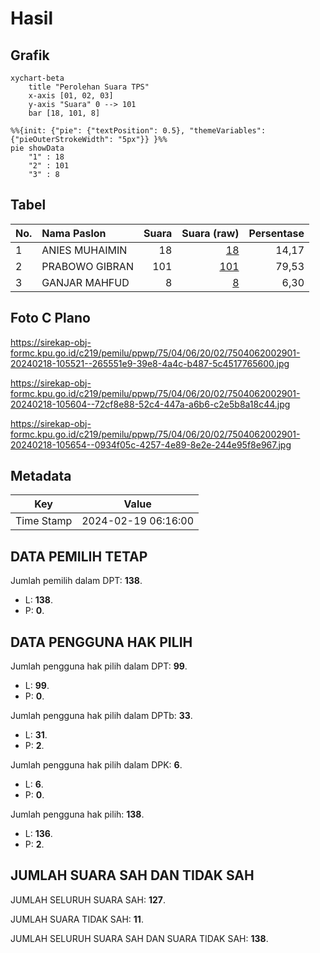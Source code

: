 # Hasil

## Grafik

```mermaid
xychart-beta
    title "Perolehan Suara TPS"
    x-axis [01, 02, 03]
    y-axis "Suara" 0 --> 101
    bar [18, 101, 8]
```

```mermaid
%%{init: {"pie": {"textPosition": 0.5}, "themeVariables": {"pieOuterStrokeWidth": "5px"}} }%%
pie showData
    "1" : 18
    "2" : 101
    "3" : 8
```

## Tabel

| No. | Nama Paslon    | Suara | Suara (raw) | Persentase |
|:--- |:-------------- | -----:| -----------:| ----------:|
| 1   | ANIES MUHAIMIN | 18    | [18][p-1]   | 14,17      |
| 2   | PRABOWO GIBRAN | 101   | [101][p-2]  | 79,53      |
| 3   | GANJAR MAHFUD  | 8     | [8][p-3]    | 6,30       |


[p-1]: https://github.com/gigit-pemilu/pemilu-2024-75-gorontalo/blob/main/pilpres/hitung-suara/sub/75-gorontalo/sub/04-pohuwato/sub/06-patilanggio/sub/2002-balayo/sub/901-tps/sub/paslon-1.txt
[p-2]: https://github.com/gigit-pemilu/pemilu-2024-75-gorontalo/blob/main/pilpres/hitung-suara/sub/75-gorontalo/sub/04-pohuwato/sub/06-patilanggio/sub/2002-balayo/sub/901-tps/sub/paslon-2.txt
[p-3]: https://github.com/gigit-pemilu/pemilu-2024-75-gorontalo/blob/main/pilpres/hitung-suara/sub/75-gorontalo/sub/04-pohuwato/sub/06-patilanggio/sub/2002-balayo/sub/901-tps/sub/paslon-3.txt

## Foto C Plano

https://sirekap-obj-formc.kpu.go.id/c219/pemilu/ppwp/75/04/06/20/02/7504062002901-20240218-105521--265551e9-39e8-4a4c-b487-5c4517765600.jpg

https://sirekap-obj-formc.kpu.go.id/c219/pemilu/ppwp/75/04/06/20/02/7504062002901-20240218-105604--72cf8e88-52c4-447a-a6b6-c2e5b8a18c44.jpg

https://sirekap-obj-formc.kpu.go.id/c219/pemilu/ppwp/75/04/06/20/02/7504062002901-20240218-105654--0934f05c-4257-4e89-8e2e-244e95f8e967.jpg


## Metadata

| Key        | Value               |
| ---------- | ------------------- |
| Time Stamp | 2024-02-19 06:16:00 |


## DATA PEMILIH TETAP

Jumlah pemilih dalam DPT: **138**.
 * L: **138**.
 * P: **0**.

## DATA PENGGUNA HAK PILIH

Jumlah pengguna hak pilih dalam DPT: **99**.
 * L: **99**.
 * P: **0**.

Jumlah pengguna hak pilih dalam DPTb: **33**.
 * L: **31**.
 * P: **2**.

Jumlah pengguna hak pilih dalam DPK: **6**.
 * L: **6**.
 * P: **0**.

Jumlah pengguna hak pilih: **138**.
 * L: **136**.
 * P: **2**.

## JUMLAH SUARA SAH DAN TIDAK SAH

JUMLAH SELURUH SUARA SAH: **127**.

JUMLAH SUARA TIDAK SAH: **11**.

JUMLAH SELURUH SUARA SAH DAN SUARA TIDAK SAH: **138**.


